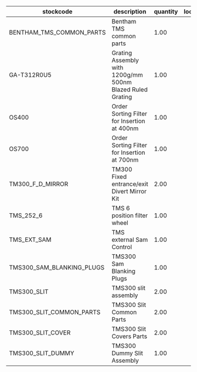 |stockcode|description|quantity|location|
|---------|-----------|--------|--------|
|BENTHAM_TMS_COMMON_PARTS|Bentham TMS common parts|1.00||
|GA-T312R0U5|Grating Assembly with 1200g/mm  500nm Blazed Ruled Grating|1.00||
|OS400|Order Sorting Filter for Insertion at 400nm|1.00||
|OS700|Order Sorting Filter for Insertion at 700nm|1.00||
|TM300_F_D_MIRROR|TM300 Fixed entrance/exit Divert Mirror Kit|2.00||
|TMS_252_6|TMS 6 position filter wheel|1.00||
|TMS_EXT_SAM|TMS external Sam Control|1.00||
|TMS300_SAM_BLANKING_PLUGS|TMS300 Sam Blanking Plugs|1.00||
|TMS300_SLIT|TMS300 slit assembly|2.00||
|TMS300_SLIT_COMMON_PARTS|TMS300 Slit Common Parts|2.00||
|TMS300_SLIT_COVER|TMS300 Slit Covers Parts|2.00||
|TMS300_SLIT_DUMMY|TMS300 Dummy Slit Assembly|1.00||
